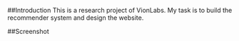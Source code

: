 ##Introduction
This is a research project of VionLabs. My task is to build the recommender system and design the website.

##Screenshot
